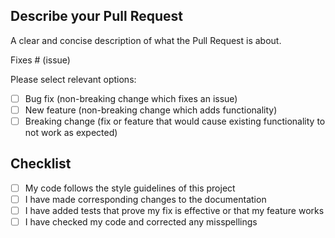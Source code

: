 ## Describe your Pull Request

A clear and concise description of what the Pull Request is about.

Fixes # (issue)

Please select relevant options:

- [ ] Bug fix (non-breaking change which fixes an issue)
- [ ] New feature (non-breaking change which adds functionality)
- [ ] Breaking change (fix or feature that would cause existing functionality to not work as expected)

## Checklist

- [ ] My code follows the style guidelines of this project
- [ ] I have made corresponding changes to the documentation
- [ ] I have added tests that prove my fix is effective or that my feature works
- [ ] I have checked my code and corrected any misspellings
